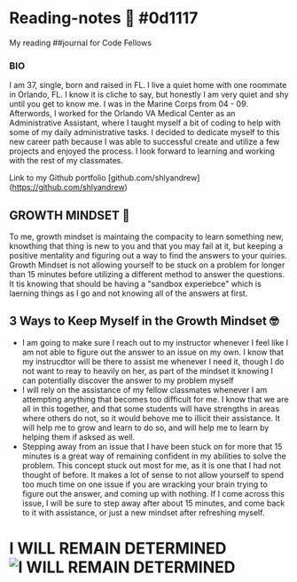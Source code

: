 # Reading-notes :ledger: #0d1117
My reading ##journal for Code Fellows
### BIO
I am 37, single, born and raised in FL. I live a quiet home with one roommate in Orlando, FL. I know it is cliche to say, but honestly I am very quiet and shy until you get to know me. I was in the Marine Corps from 04 - 09. Afterwords, I worked for the Orlando VA Medical Center as an Administrative Assistant, where I taught myself a bit of coding to help with some of my daily administrative tasks. I decided to dedicate myself to this new career path because I was able to successful create and utilize a few projects and enjoyed the process. I look forward to learning and working with the rest of my classmates.

Link to my Github portfolio [github.com/shlyandrew] (https://github.com/shlyandrew)

## GROWTH MINDSET :thinking:

To me, growth mindset is maintaing the compacity to learn something new, knowthing that thing is new to you and that you may fail at it, but keeping a positive mentality and figuring out a way to find the answers to your quiries. Growth Mindset is not allowing yourself to be stuck on a problem for longer than 15 minutes before utilizing a different method to answer the questions. It tis knowing that  should be having a "sandbox experiebce" which is laerning things as I go and not knowing all of the answers at first.

## 3 Ways to Keep Myself in the Growth Mindset :nerd_face:

* I am going to make sure I reach out to my instructor whenever I feel like I am not able to figure out the answer to an issue on my own. I know that my instrucdtor will be there to assist me whenever I need it, though I do not want to reay to heavily on her, as part of the mindset it knowing I can potentially discover the answer to my problem myself
* I will rely on the assistance of my fellow classmates whenever I am attempting anything that becomes too difficult for me. I know that we are all in this together, and that some students will have strengths in areas where others do not, so it would behove me to illicit their assistance. It will help me to grow and learn to do so, and will help me to learn by helping them if asksed as well. 
* Stepping away from an issue that I have been stuck on for more that 15 minutes is a great way of remaining confident in my abilities to solve the problem. This concept stuck out most for me, as it is one that I had not thought of before. It makes a lot of sense to not allow yourself to spend too much time on one issue if you are wracking your brain trying to figure out the answer, and coming up with nothing. If I come across this issue, I will be sure to step away after about 15 minutes, and come back to it with assistance, or just a new mindset after refreshing myself.

# I WILL REMAIN DETERMINED ![I WILL REMAIN DETERMINED](https://encrypted-tbn0.gstatic.com/images?q=tbn:ANd9GcQemN3OptwvsEwbzXDRsBrf6hWxylxJ2_99EQ&usqp=CAU)
